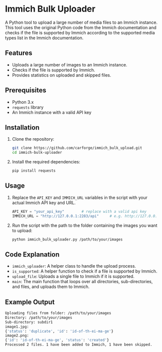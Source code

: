 # Immich Bulk Uploader

A Python tool to upload a large number of media files to an Immich instance. This tool uses the original Python code from the Immich documentation and checks if the file is supported by Immich according to the supported media types list in the Immich documentation.

## Features

- Uploads a large number of images to an Immich instance.
- Checks if the file is supported by Immich.
- Provides statistics on uploaded and skipped files.

## Prerequisites

- Python 3.x
- `requests` library
- An Immich instance with a valid API key

## Installation

1. Clone the repository:

    ```sh
    git clone https://github.com/carforge/immich_bulk_upload.git
    cd immich-bulk-uploader
    ```

2. Install the required dependencies:

    ```sh
    pip install requests
    ```

## Usage

1. Replace the `API_KEY` and `IMMICH_URL` variables in the script with your actual Immich API key and URL.

    ```python
    API_KEY = "your_api_key"        # replace with a valid api key
    IMMICH_URL = "http://127.0.0.1:2283/api"     # e.g. http://127.0.0.1:2283/api
    ```

2. Run the script with the path to the folder containing the images you want to upload:

    ```sh
    python immich_bulk_uploader.py /path/to/your/images
    ```

## Code Explanation

- `immich_uploader`: A helper class to handle the upload process.
- `is_supported`: A helper function to check if a file is supported by Immich.
- `upload_file`: Uploads a single file to Immich if it is supported.
- `main`: The main function that loops over all directories, sub-directories, and files, and uploads them to Immich.

## Example Output

```sh
Uploading files from folder: /path/to/your/images
Directory: /path/to/your/images
Sub-directory: subdir1
image1.jpg:
{'status': 'duplicate', 'id': 'id-of-th-ei-ma-ge'}
image2.png:
{'id': 'id-of-th-ei-ma-ge', 'status': 'created'}
Processed 2 files. 1 have been added to Immich, 1 have been skipped.